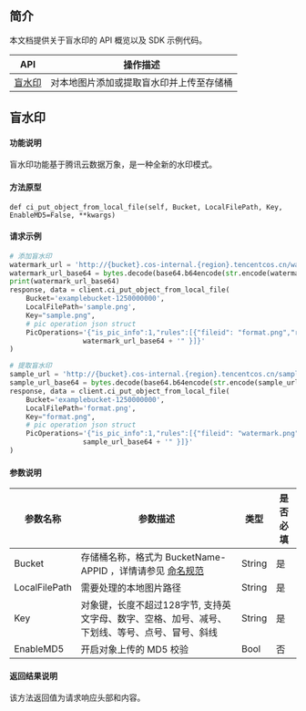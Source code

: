 

## 简介

本文档提供关于盲水印的 API 概览以及 SDK 示例代码。

| API                                                          | 操作描述                                 |
| ------------------------------------------------------------ | ---------------------------------------- |
| [盲水印](https://cloud.tencent.com/document/product/436/46782) | 对本地图片添加或提取盲水印并上传至存储桶 |

## 盲水印

#### 功能说明

盲水印功能基于腾讯云数据万象，是一种全新的水印模式。

#### 方法原型

```
def ci_put_object_from_local_file(self, Bucket, LocalFilePath, Key, EnableMD5=False, **kwargs)
```

#### 请求示例

[//]: #	".cssg-snippet-ci-put-object-from-local-file"

```py
# 添加盲水印
watermark_url = 'http://{bucket}.cos-internal.{region}.tencentcos.cn/watermark.png'.format(bucket='examplebucket-1250000000', region=region)
watermark_url_base64 = bytes.decode(base64.b64encode(str.encode(watermark_url)))
print(watermark_url_base64)
response, data = client.ci_put_object_from_local_file(
    Bucket='examplebucket-1250000000',
    LocalFilePath='sample.png',
    Key="sample.png",
    # pic operation json struct
    PicOperations='{"is_pic_info":1,"rules":[{"fileid": "format.png","rule": "watermark/3/type/1/image/' +
                  watermark_url_base64 + '" }]}'
)

# 提取盲水印
sample_url = 'http://{bucket}.cos-internal.{region}.tencentcos.cn/sample.png'.format(bucket='examplebucket-1250000000', region=region)
sample_url_base64 = bytes.decode(base64.b64encode(str.encode(sample_url)))
response, data = client.ci_put_object_from_local_file(
    Bucket='examplebucket-1250000000',
    LocalFilePath='format.png',
    Key="format.png",
    # pic operation json struct
    PicOperations='{"is_pic_info":1,"rules":[{"fileid": "watermark.png","rule": "watermark/4/type/1/image/' +
                  sample_url_base64 + '" }]}'
)
```

#### 参数说明

| 参数名称      | 参数描述                                                     | 类型   | 是否必填 |
| ------------- | ------------------------------------------------------------ | ------ | -------- |
| Bucket        | 存储桶名称，格式为 BucketName-APPID ，详情请参见 [命名规范](https://cloud.tencent.com/document/product/436/13312#.E5.AD.98.E5.82.A8.E6.A1.B6.E5.91.BD.E5.90.8D.E8.A7.84.E8.8C.83) | String | 是       |
| LocalFilePath | 需要处理的本地图片路径                                       | String | 是       |
| Key           | 对象键，长度不超过128字节, 支持英文字母、数字、空格、加号、减号、下划线、等号、点号、冒号、斜线 | String | 是       |
| EnableMD5     | 开启对象上传的 MD5 校验                                      | Bool   | 否       |

#### 返回结果说明

该方法返回值为请求响应头部和内容。
